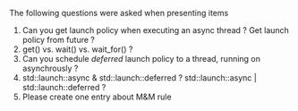 The following questions were asked when presenting items
1. Can you get launch policy when executing an async thread ? Get launch policy from future ?
2. get() vs. wait() vs. wait_for() ?
3. Can you schedule *deferred* launch policy to a thread, running on asynchrously ?
4. std::launch::async & std::launch::deferred ? std::launch::async | std::launch::deferred ?
5. Please create one entry about M&M rule
